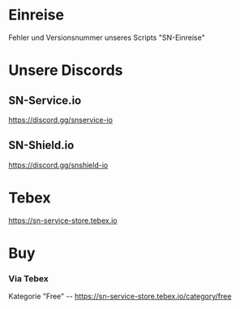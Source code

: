 # Einreise
Fehler und Versionsnummer unseres Scripts "SN-Einreise"
#
# Unsere Discords
## SN-Service.io
https://discord.gg/snservice-io
## SN-Shield.io
https://discord.gg/snshield-io
# Tebex
https://sn-service-store.tebex.io
# Buy
### Via Tebex
Kategorie "Free" -- https://sn-service-store.tebex.io/category/free
